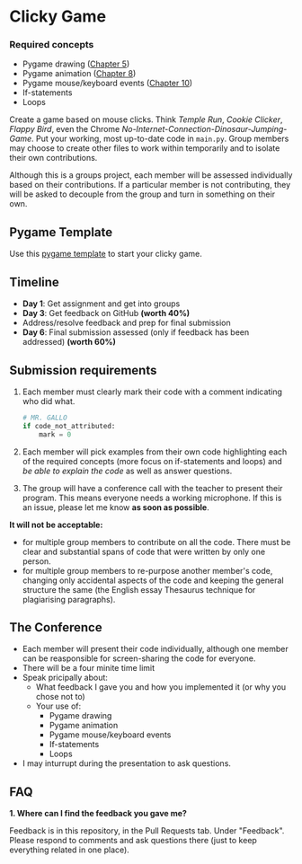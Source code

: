 # Clicky Game

### Required concepts
- Pygame drawing ([Chapter 5](http://programarcadegames.com/index.php?chapter=introduction_to_graphics&lang=en))
- Pygame animation ([Chapter 8](http://programarcadegames.com/index.php?chapter=introduction_to_animation&lang=en))
- Pygame mouse/keyboard events ([Chapter 10](http://programarcadegames.com/index.php?chapter=controllers_and_graphics&lang=en))
- If-statements
- Loops

Create a game based on mouse clicks. Think *Temple Run*, *Cookie Clicker*, *Flappy Bird*, even the Chrome *No-Internet-Connection-Dinosaur-Jumping-Game*. Put your working, most up-to-date code in `main.py`. Group members may choose to create other files to work within temporarily and to isolate their own contributions.

Although this is a groups project, each member will be assessed individually based on their contributions. If a particular member is not contributing, they will be asked to decouple from the group and turn in something on their own.

## Pygame Template
Use this [pygame template](https://gist.github.com/MrGallo/879bde988affcb6c6c4695d8de1910f7) to start your clicky game.

## Timeline
- **Day 1**: Get assignment and get into groups
- **Day 3**: Get feedback on GitHub **(worth 40%)**
- Address/resolve feedback and prep for final submission
- **Day 6**: Final submission assessed (only if feedback has been addressed) **(worth 60%)**


## Submission requirements
1. Each member must clearly mark their code with a comment indicating who did what.

    ```python
    # MR. GALLO
    if code_not_attributed:
        mark = 0
    ```
2. Each member will pick examples from their own code highlighting each of the required concepts (more focus on if-statements and loops) and *be able to explain the code* as well as answer questions.
3. The group will have a conference call with the teacher to present their program. This means everyone needs a working microphone. If this is an issue, please let me know **as soon as possible**.

**It will not be acceptable:**

- for multiple group members to contribute on all the code. There must be clear and substantial spans of code that were written by only one person.
- for multiple group members to re-purpose another member's code, changing only accidental aspects of the code and keeping the general structure the same (the English essay Thesaurus technique for plagiarising paragraphs).

## The Conference
- Each member will present their code individually, although one member can be reasponsible for screen-sharing the code for everyone.
- There will be a four minite time limit
- Speak pricipally about:
    - What feedback I gave you and how you implemented it (or why you chose not to)
    - Your use of:
        - Pygame drawing
        - Pygame animation
        - Pygame mouse/keyboard events
        - If-statements
        - Loops
- I may inturrupt during the presentation to ask questions.

## FAQ
**1. Where can I find the feedback you gave me?**

Feedback is in this repository, in the Pull Requests tab. Under "Feedback". Please respond to comments and ask questions there (just to keep everything related in one place).
